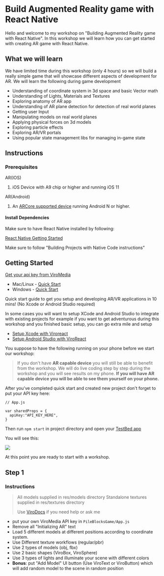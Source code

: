 # Build Augmented Reality game with React Native

Hello and welcome to my workshop on "Building Augmented Reality game with React Native". In this workshop we will learn how you can get started with creating AR game with React Native.

## What we will learn

We have limited time during this workshop (only 4 hours) so we will build a really simple game that will showcase different aspects of development for AR. We will learn the following during game development

- Understanding of coordinate system in 3d space and basic Vector math
- Understanding of Lights, Materials and Textures
- Exploring anatomy of AR app
- Understanding of AR plane detection for detection of real world planes
- Getting user Input
- Manipulating models on real world planes
- Applying physical forces on 3d models
- Exploring particle effects
- Exploring AR/VR portals
- Using popular state management libs for managing in-game state



## Instructions

### Prerequisites

AR(IOS) 

1. iOS Device with A9 chip or higher and running iOS 11

AR(Android)

1. An [ARCore supported device](https://developers.google.com/ar/discover/#supported_devices) running Android N or higher.

#### Install Dependencies

Make sure to have React Native installed by following:

[React Native Getting Started](https://facebook.github.io/react-native/docs/getting-started.html)

Make sure to follow "Building Projects with Native Code instructions"

## Getting Started

[Get your api key from ViroMedia](https://viromedia.com/signup)

- Mac/Linux - [Quick Start](https://docs.viromedia.com/docs/quick-start)
- Windows - [Quick Start](https://docs.viromedia.com/docs/quick-start-windows)

Quick start guide to get you setup and developing AR/VR applications in 10 mins! (No Xcode or Android Studio required)

In some cases you will want to setup XCode and Android Studio to integrate with existing projects for example if you want to get adventurous during this workshop and you finished basic setup, you can go extra mile and setup 

- [Setup Xcode with Viroreact](https://docs.viromedia.com/docs/starting-a-new-viro-project-1)
- [Setup Android Studio with ViroReact](https://docs.viromedia.com/docs/installing-viro-android)

You suppose to have the following running on your phone before we start our workshop:

> If you don't have **AR capable device** you will still be able to benefit from the workshop. We will do live coding step by step during the workshop and you will see results on my phone. **If you will have AR capable device you will be able to see them yourself on your phone.**



After you've completed quick start and created new project don't forget to put your API key here:

```
// App.js

var sharedProps = {
  apiKey:"API_KEY_HERE",
}
```



Then run `npm start` in project directory and open your [TestBed app](https://docs.viromedia.com/docs/develop-with-viro)



You will see this:

[![](http://img.youtube.com/vi/pjfSwKO0iKs/0.jpg)](http://www.youtube.com/watch?v=pjfSwKO0iKs "")

At this point you are ready to start with a workshop. 


## Step 1

### Instructions

> All models supplied in res/models directory
> Standalone textures supplied in res/textures directory
>
> Use [ViroDocs](https://docs.viromedia.com/) if you need help or ask me

- put your own ViroMedia API key in `PileBlocksGame/App.js`
- Remove all "Initializing AR" text 
- Load 5 different models at different positions according to coordinate system.
- Use Different texture workflows (regular/pbr)
- Use 2 types of models (obj, fbx)
- Use 2 basic shapes (ViroBox, ViroSphere)
- Use 3 types of lights and illuminate your scene with different colors
- **Bonus**: put "Add Model" UI button (Use ViroText or ViroButton) which will add random model to the scene in random position
